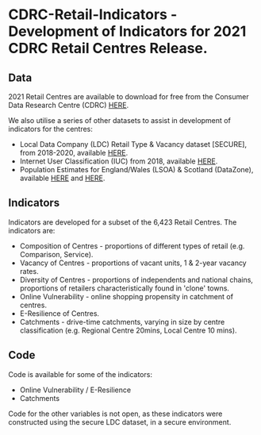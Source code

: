 # CDRC-Retail-Indicators - Development of Indicators for 2021 CDRC Retail Centres Release. 

## Data

2021 Retail Centres are available to download for free from the Consumer Data Research Centre (CDRC) [HERE](https://data.cdrc.ac.uk/dataset/retail-centre-boundaries).

We also utilise a series of other datasets to assist in development of indicators for the centres:

- Local Data Company (LDC) Retail Type & Vacancy dataset [SECURE], from 2018-2020, available [HERE](https://data.cdrc.ac.uk/dataset/local-data-company-retail-type-or-vacancy-classification).
- Internet User Classification (IUC) from 2018, available [HERE](https://data.cdrc.ac.uk/dataset/internet-user-classification).
- Population Estimates for England/Wales (LSOA) & Scotland (DataZone), available [HERE](https://www.ons.gov.uk/peoplepopulationandcommunity/populationandmigration/populationestimates/datasets/lowersuperoutputareamidyearpopulationestimates) and [HERE](https://www.nrscotland.gov.uk/statistics-and-data/statistics/statistics-by-theme/population/population-estimates/2011-based-special-area-population-estimates/small-area-population-estimates/mid-2019).

## Indicators

Indicators are developed for a subset of the 6,423 Retail Centres. The indicators are:

- Composition of Centres - proportions of different types of retail (e.g. Comparison, Service).
- Vacancy of Centres - proportions of vacant units, 1 & 2-year vacancy rates.
- Diversity of Centres - proportions of independents and national chains, proportions of retailers characteristically found in 'clone' towns.
- Online Vulnerability - online shopping propensity in catchment of centres.
- E-Resilience of Centres.
- Catchments - drive-time catchments, varying in size by centre classification (e.g. Regional Centre 20mins, Local Centre 10 mins).

## Code

Code is available for some of the indicators:

- Online Vulnerability / E-Resilience
- Catchments

Code for the other variables is not open, as these indicators were constructed using the secure LDC dataset, in a secure environment. 
